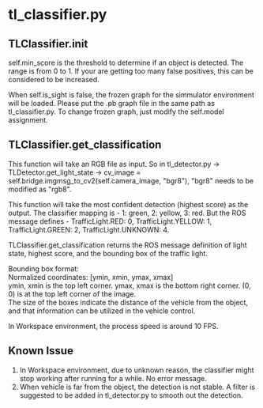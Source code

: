 # tl_classifier.py  

## TLClassifier.__init__  

self.min_score is the threshold to determine if an object is detected. The range is from 0 to 1. If your are getting too many false positives, this can be considered to be increased.

When self.is_sight is false, the frozen graph for the simmulator environment will be loaded. Please put the .pb graph file in the same path as tl_classifier.py. To change frozen graph, just modify the self.model assignment.  


## TLClassifier.get_classification  

This function will take an RGB file as input. So in tl_detector.py -> TLDetector.get_light_state -> cv_image = self.bridge.imgmsg_to_cv2(self.camera_image, "bgr8"), "bgr8" needs to be modified as "rgb8".

This function will take the most confident detection (highest score) as the output. The classifier mapping is - 1: green, 2: yellow, 3: red. But the ROS message defines - TrafficLight.RED: 0, TrafficLight.YELLOW: 1, TrafficLight.GREEN: 2, TrafficLight.UNKNOWN: 4.  

TLClassifier.get_classification returns the ROS message definition of light state, highest score, and the bounding box of the traffic light.  

Bounding box format:  
Normalized coordinates: [ymin, xmin, ymax, xmax]  
ymin, xmin is the top left corner. ymax, xmax is the bottom right corner. (0, 0) is at the top left corner of the image.  
The size of the boxes indicate the distance of the vehicle from the object, and that information can be utilized in the vehicle control.  

In Workspace environment, the process speed is around 10 FPS.  

## Known Issue  
1. In Workspace environment, due to unknown reason, the classifier might stop working after running for a while. No error message.  
2. When vehicle is far from the object, the detection is not stable. A filter is suggested to be added in tl_detector.py to smooth out the detection.

